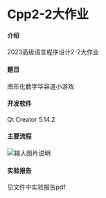 # Cpp2-2大作业

#### 介绍
2023高级语言程序设计2-2大作业

#### 题目

图形化数字华容道小游戏

#### 开发软件

Qt Creator 5.14.2

#### 主要流程

![输入图片说明](https://foruda.gitee.com/images/1683925095933592473/ea96e11b_12834441.png "屏幕截图")

#### 实验报告

见文件中实验报告pdf